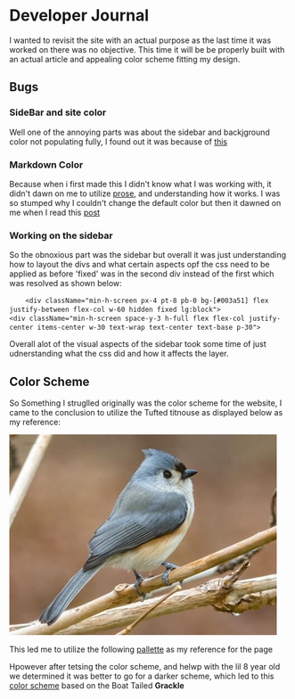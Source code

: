 # Developer Journal


I wanted to revisit the site with an actual purpose as the last time it was worked on there was no objective. This time it will be be properly built with an actual article and appealing color scheme fitting my design.


## Bugs

### SideBar and site color
Well one of the annoying parts was about the sidebar and backjground color not populating fully, I found out it was because of [this](https://stackoverflow.com/questions/66025707/how-do-you-set-a-full-page-background-color-in-tailwind-css)

### Markdown Color

Because when i first made this I didn't know what I was working with, it didn't dawn on me to utilize [prose](https://github.com/tailwindlabs/tailwindcss-typography), and understanding how it works. I was so stumped why I couldn't change the default color but then it dawned on me when I read this [post](https://tjaddison.com/blog/2020/08/updating-to-tailwind-typography-to-style-markdown-posts/)


### Working on the sidebar

So the obnoxious part was the sidebar but overall it was just understanding how to layout the divs and what certain aspects opf the css need to be applied as before 'fixed' was in the second div instead of the first which was resolved as shown below:
```tsx
    <div className="min-h-screen px-4 pt-8 pb-0 bg-[#003a51] flex justify-between flex-col w-60 hidden fixed lg:block">
<div className="min-h-screen space-y-3 h-full flex flex-col justify-center items-center w-30 text-wrap text-center text-base p-30">
```
Overall alot of the visual aspects of the sidebar took some time of just udnerstanding what the css did and how it affects the layer.



## Color Scheme

So Something I struglled originally was the color scheme for the website, I came to the conclusion to utilize the Tufted titnouse as displayed below as my reference:

![Tifted_titmouse](README-IMAGES/bird.png)

This led me to utilize the following [pallette](https://coolors.co/palette/314d59-f0eadc-bbb9ad-60797d-585858) as my reference for the page

Hpowever after tetsing the color scheme, and helwp with the lil 8 year old we determined it was better to go for a darker scheme, which led to this [color scheme](https://www.color-hex.com/color-palette/21810) based on the Boat Tailed **Grackle**




